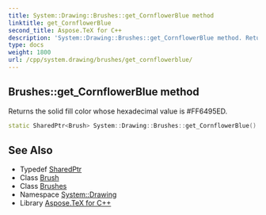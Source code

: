```yaml
---
title: System::Drawing::Brushes::get_CornflowerBlue method
linktitle: get_CornflowerBlue
second_title: Aspose.TeX for C++
description: 'System::Drawing::Brushes::get_CornflowerBlue method. Returns the solid fill color whose hexadecimal value is #FF6495ED in C++.'
type: docs
weight: 1800
url: /cpp/system.drawing/brushes/get_cornflowerblue/
---
```

## Brushes::get_CornflowerBlue method


Returns the solid fill color whose hexadecimal value is #FF6495ED.

```cpp
static SharedPtr<Brush> System::Drawing::Brushes::get_CornflowerBlue()
```

## See Also

* Typedef [SharedPtr](../../../system/sharedptr/)
* Class [Brush](../../brush/)
* Class [Brushes](../)
* Namespace [System::Drawing](../../)
* Library [Aspose.TeX for C++](../../../)
